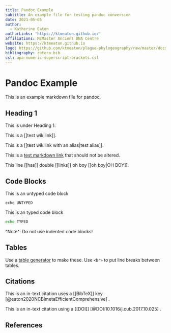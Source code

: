 ```yaml
---
title: Pandoc Example
subtitle: An example file for testing pandoc conversion
date: 2021-05-05
author: 
  - Katherine Eaton
authorLinks: 'https://ktmeaton.github.io/'
affiliations: McMaster Ancient DNA Centre
website: https://ktmeaton.github.io
logo: https://github.com/ktmeaton/plague-phylogeography/raw/master/docs/images/thumbnail_DHSI2020.png
bibliography: zotero.bib
csl: apa-numeric-superscript-brackets.csl
---
```


# Pandoc Example

This is an example markdown file for pandoc.

## Heading 1

This is under Heading 1.

This is a [[test wikilink]].

This is a [[test wikilink with an alias|test alias]].

This is a [test markdown link](path) that should not be altered.

This line [[has]] double [[links]] oh boy [[oh boy|OH BOY]].

## Code Blocks

This is an untyped code block
```
echo UNTYPED
```

This is an typed code block
```bash
echo TYPED
```

^Note^: Do not use indented code blocks!

## Tables

Use a [table generator](https://www.tablesgenerator.com/html_tables#) to make these. Use ```<br>``` to put line breaks between tables.

## Citations

This is an in-text citation uses a [[BibTeX]] key [@eaton2020NCBImetaEfficientComprehensive] .

This is an in-text citation using a [[DOI]] [@DOI:10.1016/j.cub.2017.10.025] .

## References